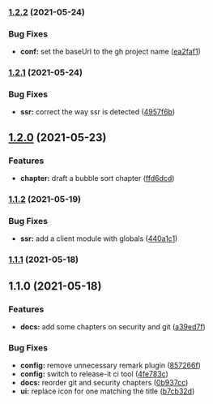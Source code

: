 ### [1.2.2](https://github.com/mstream/software-engineering-reference/compare/1.2.1...1.2.2) (2021-05-24)


### Bug Fixes

* **conf:** set the baseUrl to the gh project name ([ea2faf1](https://github.com/mstream/software-engineering-reference/commit/ea2faf16426427cce48337cc48f917bc28817eff))

### [1.2.1](https://github.com/mstream/software-engineering-reference/compare/1.2.0...1.2.1) (2021-05-24)


### Bug Fixes

* **ssr:** correct the way ssr is detected ([4957f6b](https://github.com/mstream/software-engineering-reference/commit/4957f6b1d999ed5d0955e19c0cb2df421dd76fa7))

## [1.2.0](https://github.com/mstream/software-engineering-reference/compare/1.1.2...1.2.0) (2021-05-23)


### Features

* **chapter:** draft a bubble sort chapter ([ffd6dcd](https://github.com/mstream/software-engineering-reference/commit/ffd6dcd9cc30c57c63e393adc9435075d6f35716))

### [1.1.2](https://github.com/mstream/software-engineering-reference/compare/1.1.1...1.1.2) (2021-05-19)


### Bug Fixes

* **ssr:** add a client module with globals ([440a1c1](https://github.com/mstream/software-engineering-reference/commit/440a1c11a1fa72f6343728b7cd4bd5d56d420f73))

### [1.1.1](https://github.com/mstream/software-engineering-reference/compare/1.1.0...1.1.1) (2021-05-18)

## 1.1.0 (2021-05-18)


### Features

* **docs:** add some chapters on security and git ([a39ed7f](https://github.com/mstream/software-engineering-reference/commit/a39ed7ffc8a79d14063fb81c6ff566a92f64f3b9))


### Bug Fixes

* **config:** remove unnecessary remark plugin ([857266f](https://github.com/mstream/software-engineering-reference/commit/857266f75c8b2004ce77265fe276cada6e00fcd8))
* **config:** switch to release-it ci tool ([4fe783c](https://github.com/mstream/software-engineering-reference/commit/4fe783c7dce3fed1dafaaa060ea064c4976bf798))
* **docs:** reorder git and security chapters ([0b937cc](https://github.com/mstream/software-engineering-reference/commit/0b937ccdf196476d70b2c5cd7a33a587cf6943f9))
* **ui:** replace icon for one matching the title ([b7cb32d](https://github.com/mstream/software-engineering-reference/commit/b7cb32dc435e4f5c51da951e803b75db573bb22b))

